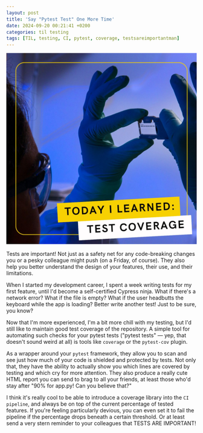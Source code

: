 ```yaml
---
layout: post
title: 'Say "Pytest Test" One More Time'
date: 2024-09-20 00:21:41 +0200
categories: til testing
tags: [TIL, testing, CI, pytest, coverage, testsareimportantman]
---
```


![Test coverage TIL photo of a scientist in a research lab](/assets/testing.jpg)

Tests are important! Not just as a safety net for any code-breaking changes you or a pesky colleague might push (on a Friday, of course). They also help you better understand the design of your features, their use, and their limitations.

When I started my development career, I spent a week writing tests for my first feature, until I'd become a self-certified Cypress ninja. What if there's a network error? What if the file is empty? What if the user headbutts the keyboard while the app is loading? Better write another test! Just to be sure, you know?

Now that I'm more experienced, I'm a bit more chill with my testing, but I'd still like to maintain good test coverage of the repository. A simple tool for automating such checks for your pytest tests ("pytest tests" — yep, that doesn't sound weird at all) is tools like `coverage` or the `pytest-cov` plugin.

As a wrapper around your `pytest` framework, they allow you to scan and see just how much of your code is shielded and protected by tests. Not only that, they have the ability to actually show you which lines are covered by testing and which cry for more attention. They also produce a really cute HTML report you can send to brag to all your friends, at least those who'd stay after "90% for app.py! Can you believe that?"

I think it's really cool to be able to introduce a coverage library into the `CI pipeline`, and always be on top of the current percentage of tested features. If you're feeling particularly devious, you can even set it to fail the pipeline if the percentage drops beneath a certain threshold. Or at least send a very stern reminder to your colleagues that TESTS ARE IMPORTANT!
